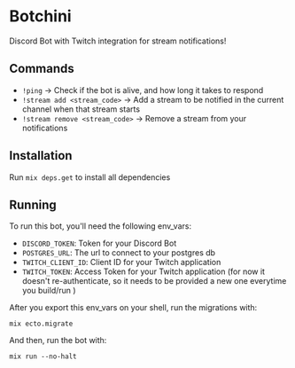 # Botchini

Discord Bot with Twitch integration for stream notifications!

## Commands

 - `!ping` -> Check if the bot is alive, and how long it takes to respond
 - `!stream add <stream_code>` -> Add a stream to be notified in the current channel when that stream starts
 - `!stream remove <stream_code>` -> Remove a stream from your notifications

## Installation

Run `mix deps.get` to install all dependencies

## Running

To run this bot, you'll need the following env_vars:

 - `DISCORD_TOKEN`: Token for your Discord Bot
 - `POSTGRES_URL`: The url to connect to your postgres db
 - `TWITCH_CLIENT_ID`: Client ID for your Twitch application
 - `TWITCH_TOKEN`: Access Token for your Twitch application (for now it doesn't re-authenticate, so it needs to be provided a new one everytime you build/run )

After you export this env_vars on your shell, run the migrations with:

`mix ecto.migrate`

And then, run the bot with:

`mix run --no-halt`

